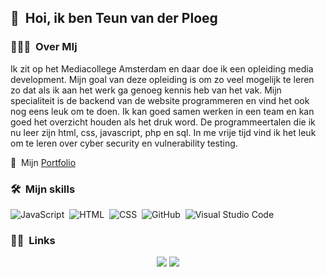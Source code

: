 ## 👋 &nbsp;Hoi, ik ben Teun van der Ploeg

### 👨🏻‍💻 &nbsp;Over MIj

Ik zit op het Mediacollege Amsterdam en daar doe ik een opleiding media development. Mijn goal van deze opleiding is om zo veel mogelijk te leren zo dat als ik aan het werk ga genoeg kennis heb van het vak. Mijn specialiteit is de backend van de website programmeren en vind het ook nog eens leuk om te doen. Ik kan goed samen werken in een team en kan goed het overzicht houden als het druk word. De programmeertalen die ik nu leer zijn html, css, javascript, php en sql. In me vrije tijd vind ik het leuk om te leren over cyber security en vulnerability testing.

📄 &nbsp;Mijn [Portfolio](https://www.teun.ninja)


### 🛠 &nbsp;Mijn skills

![JavaScript](https://img.shields.io/badge/-JavaScript-333333?style=flat&logo=javascript)&nbsp;
![HTML](https://img.shields.io/badge/-HTML-333333?style=flat&logo=HTML5)&nbsp;
![CSS](https://img.shields.io/badge/-CSS-333333?style=flat&logo=CSS3&logoColor=1572B6)&nbsp;
![GitHub](https://img.shields.io/badge/-GitHub-333333?style=flat&logo=github)&nbsp;
![Visual Studio Code](https://img.shields.io/badge/-Visual%20Studio%20Code-333333?style=flat&logo=visual-studio-code&logoColor=007ACC)&nbsp;


### 🤝🏻 &nbsp;Links

<p align="center">
<a href="https://www.linkedin.com/in/teun-van-der-ploeg/"><img src="https://img.icons8.com/fluent/144/000000/linkedin.png"/></a>
<a href="mailto:teun@vanderploeg.net"><img src="https://img.icons8.com/dusk/64/000000/apple-mail.png"/></a>
</p>